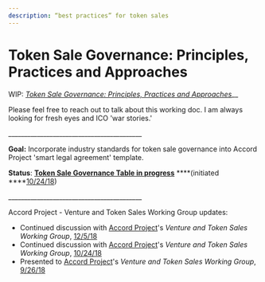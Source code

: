 ```yaml
---
description: “best practices” for token sales
---
```


# Token Sale Governance: Principles, Practices and Approaches

WIP: [_Token Sale Governance: Principles, Practices and Approaches_](https://goo.gl/jJak81)\_\_

Please feel free to reach out to talk about this working doc. I am always looking for fresh eyes and ICO 'war stories.' 

\_\_\_\_\_\_\_\_\_\_\_\_\_\_\_\_\_\_\_\_\_\_\_\_\_\_\_\_\_\_\_\_\_\_\_\_\_\_\_\_\_\_

**Goal:** Incorporate industry standards for token sale governance into Accord Project 'smart legal agreement' template.

**Status**: [**Token Sale Governance Table in progress**](https://goo.gl/m5BaVh) ****\(initiated ****[10/24/18](https://goo.gl/f7KZkH)\)

\_\_\_\_\_\_\_\_\_\_\_\_\_\_\_\_\_\_\_\_\_\_\_\_\_\_\_\_\_\_\_\_\_\_\_\_\_\_\_\_\_\_

Accord Project - Venture and Token Sales Working Group updates:

* Continued discussion with [Accord Project](https://www.accordproject.org/)'s _Venture and Token Sales_ _Working Group_, [12/5/18](https://goo.gl/qrEmyz) 
* Continued discussion with [Accord Project](https://www.accordproject.org/)'s _Venture and Token Sales_ _Working Group_, [10/24/18](https://goo.gl/f7KZkH) 
* Presented to [Accord Project](https://www.accordproject.org/)'s _Venture and Token Sales_ _Working Group_, [9/26/18](https://goo.gl/d4eJdv) 











